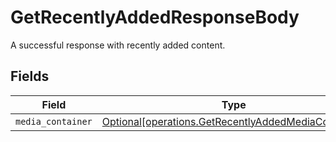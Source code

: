 # GetRecentlyAddedResponseBody

A successful response with recently added content.


## Fields

| Field                                                                                                            | Type                                                                                                             | Required                                                                                                         | Description                                                                                                      |
| ---------------------------------------------------------------------------------------------------------------- | ---------------------------------------------------------------------------------------------------------------- | ---------------------------------------------------------------------------------------------------------------- | ---------------------------------------------------------------------------------------------------------------- |
| `media_container`                                                                                                | [Optional[operations.GetRecentlyAddedMediaContainer]](../../models/operations/getrecentlyaddedmediacontainer.md) | :heavy_minus_sign:                                                                                               | N/A                                                                                                              |